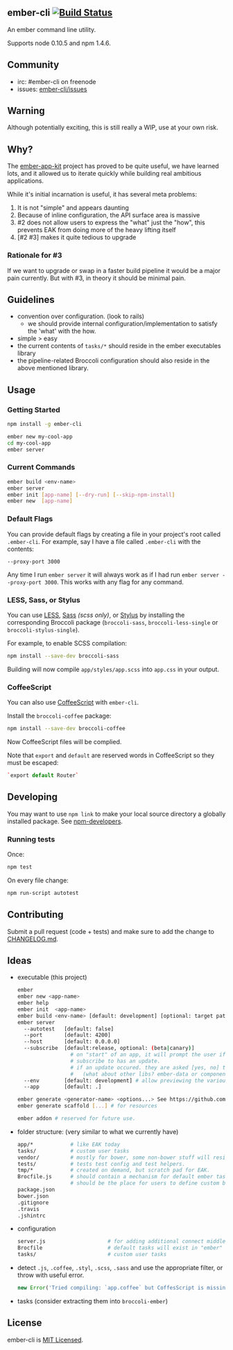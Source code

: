 ## ember-cli [![Build Status](https://travis-ci.org/stefanpenner/ember-cli.png?branch=master)](https://travis-ci.org/stefanpenner/ember-cli)

An ember command line utility.

Supports node 0.10.5 and npm 1.4.6.

## Community

* irc: #ember-cli on freenode
* issues: [ember-cli/issues](https://github.com/stefanpenner/ember-cli/issues)


## Warning

Although potentially exciting, this is still really a WIP, use at your own risk.

## Why?

The [ember-app-kit](https://github.com/stefanpenner/ember-app-kit) project has proved to be quite useful,
we have learned lots, and it allowed us to iterate quickly while building real ambitious applications.

While it's initial incarnation is useful, it has several meta problems:

1. It is not "simple" and appears daunting
2. Because of inline configuration, the API surface area is massive
3. #2 does not allow users to express the "what" just the "how", this prevents EAK from doing more of the heavy lifting itself
4. [#2 #3] makes it quite tedious to upgrade

### Rationale for #3

If we want to upgrade or swap in a faster build pipeline it would be a major pain currently. But with #3, in theory it should be minimal pain.

## Guidelines

+ convention over configuration. (look to rails)
  + we should provide internal configuration/implementation to satisfy the 'what' with the how.
+ simple > easy
+ the current contents of `tasks/*` should reside in the ember executables library
+ the pipeline-related Broccoli configuration should also reside in the above mentioned library.

## Usage

### Getting Started

```bash
npm install -g ember-cli

ember new my-cool-app
cd my-cool-app
ember server
```

### Current Commands

```bash
ember build <env-name>
ember server
ember init [app-name] [--dry-run] [--skip-npm-install]
ember new  [app-name]
```

### Default Flags

You can provide default flags by creating a file in your project's root called `.ember-cli`. For example, say I have a file called `.ember-cli` with the contents:

```
--proxy-port 3000
```

Any time I run `ember server` it will always work as if I had run `ember server --proxy-port 3000`. This works with any flag for any command.

### LESS, Sass, or Stylus

You can use [LESS](http://lesscss.org/), [Sass](http://sass-lang.com/) *(scss only)*, or [Stylus](http://learnboost.github.io/stylus/) by installing the corresponding Broccoli package (`broccoli-sass`, `broccoli-less-single` or `broccoli-stylus-single`).

For example, to enable SCSS compilation:

```bash
npm install --save-dev broccoli-sass
```

Building will now compile `app/styles/app.scss` into `app.css` in your output.

### CoffeeScript

You can also use [CoffeeScript](http://coffeescript.org/) with `ember-cli`.

Install the `broccoli-coffee` package:

```bash
npm install --save-dev broccoli-coffee
```

Now CoffeeScript files will be complied.

Note that `export` and `default` are reserved words in CoffeeScript so they must be escaped:

```coffee
`export default Router`
```

## Developing

You may want to use `npm link` to make your local source directory a globally installed package.
See [npm-developers](https://www.npmjs.org/doc/misc/npm-developers.html).

### Running tests

Once:

```bash
npm test
```

On every file change:

```bash
npm run-script autotest
```

## Contributing

Submit a pull request (code + tests) and make sure to add the change to [CHANGELOG.md](https://github.com/stefanpenner/ember-cli/blob/master/CHANGELOG.md).

## Ideas

+ executable (this project)

  ```bash
  ember
  ember new <app-name>
  ember help
  ember init  <app-name>
  ember build <env-name> [default: development] [optional: target path]
  ember server
    --autotest   [default: false]
    --port       [default: 4200]
    --host       [default: 0.0.0.0]
    --subscribe  [default:release, optional: (beta|canary)]
                   # on "start" of an app, it will prompt the user if the channel they
                   # subscribe to has an update.
                   # if an update occured. they are asked [yes, no] to try the update (using bower)
                   #   (what about other libs? ember-data or components or..)
    --env        [default: development] # allow previewing the various build envs.
    --app        [default: .]

  ember generate <generator-name> <options...> See https://github.com/cavneb/loom-generators-ember-appkit for available generators
  ember generate scaffold [...] # for resources

  ember addon # reserved for future use.
  ```

+ folder structure: (very similar to what we currently have)

  ```bash
  app/*            # like EAK today
  tasks/           # custom user tasks
  vendor/          # mostly for bower, some non-bower stuff will reside.
  tests/           # tests test config and test helpers.
  tmp/*            # created on demand, but scratch pad for EAK.
  Brocfile.js      # should contain a mechanism for default ember tasks to be loaded
                   # should be the place for users to define custom broccoli related things.
  package.json
  bower.json
  .gitignore
  .travis
  .jshintrc
  ```

+ configuration

  ```bash
  server.js                    # for adding additional connect middleware (like a proxy to the backend)
  Brocfile                     # default tasks will exist in "ember"
  tasks/                       # custom user tasks
  ```

+ detect `.js`, `.coffee`, `.styl`, `.scss`, `.sass` and use the appropriate filter, or throw with useful error.

  ```javascript
  new Error('Tried compiling: `app.coffee` but CoffesScript is missing, to install please: `npm install coffee-script --save-dev`')
  ```

+ tasks (consider extracting them into `broccoli-ember`)

## License

ember-cli is [MIT Licensed](https://github.com/stefanpenner/ember-cli/blob/master/LICENSE.md).

